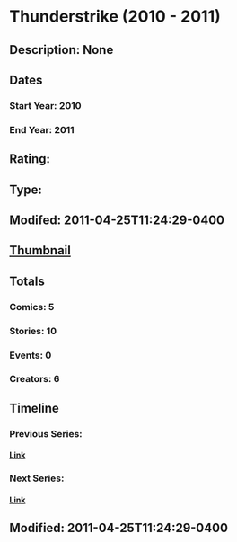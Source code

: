 # Thunderstrike (2010 - 2011)
## Description: None
## Dates
### Start Year: 2010
### End Year: 2011
## Rating: 
## Type: 
## Modifed: 2011-04-25T11:24:29-0400
## [Thumbnail](http://i.annihil.us/u/prod/marvel/i/mg/3/b0/4c6473f2c9704.jpg)
## Totals
### Comics: 5
### Stories: 10
### Events: 0
### Creators: 6
## Timeline
### Previous Series: 
#### [Link]()
### Next Series: 
#### [Link]()
## Modified: 2011-04-25T11:24:29-0400